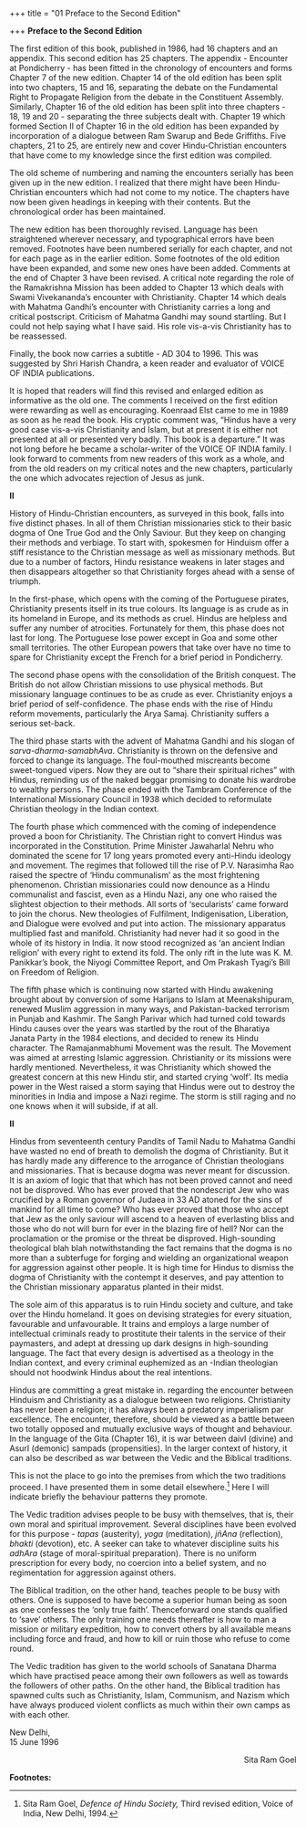 +++
title = "01 Preface to the Second Edition"

+++
**Preface to the Second Edition**

The first edition of this book, published in 1986, had 16 chapters and an appendix. This second edition has 25 chapters. The appendix - Encounter at Pondicherry - has been fitted in the chronology of encounters and forms Chapter 7 of the new edition. Chapter 14 of the old edition has been split into two chapters, 15 and 16, separating the debate on the Fundamental Right to Propagate Religion from the debate in the Constituent Assembly. Similarly, Chapter 16 of the old edition has been split into three chapters - 18, 19 and 20 - separating the three subjects dealt with. Chapter 19 which formed Section II of Chapter 16 in the old edition has been expanded by incorporation of a dialogue between Ram Swarup and Bede Griffiths. Five chapters, 21 to 25, are entirely new and cover Hindu-Christian encounters that have come to my knowledge since the first edition was compiled.

The old scheme of numbering and naming the encounters serially has been given up in the new edition. I realized that there might have been Hindu-Christian encounters which had not come to my notice. The chapters have now been given headings in keeping with their contents. But the chronological order has been maintained.

The new edition has been thoroughly revised. Language has been straightened wherever necessary, and typographical errors have been removed. Footnotes have been numbered serially for each chapter, and not for each page as in the earlier edition. Some footnotes of the old edition have been expanded, and some new ones have been added. Comments at the end of Chapter 3 have been revised. A critical note regarding the role of the Ramakrishna Mission has been added to Chapter 13 which deals with Swami Vivekananda’s encounter with Christianity. Chapter 14 which deals with Mahatma Gandhi’s encounter with Christianity carries a long and critical postscript. Criticism of Mahatma Gandhi may sound startling. But I could not help saying what I have said. His role vis-a-vis Christianity has to be reassessed.

Finally, the book now carries a subtitle - AD 304 to 1996. This was suggested by Shri Harish Chandra, a keen reader and evaluator of VOICE OF INDIA publications.

It is hoped that readers will find this revised and enlarged edition as informative as the old one. The comments I received on the first edition were rewarding as well as encouraging. Koenraad Elst came to me in 1989 as soon as he read the book. His cryptic comment was, “Hindus have a very good case vis-a-vis Christianity and Islam, but at present it is either not presented at all or presented very badly. This book is a departure.” It was not long before he became a scholar-writer of the VOICE OF INDIA family. I look forward to comments from new readers of this work as a whole, and from the old readers on my critical notes and the new chapters, particularly the one which advocates rejection of Jesus as junk.  
 

**II**

History of Hindu-Christian encounters, as surveyed in this book, falls into five distinct phases. In all of them Christian missionaries stick to their basic dogma of One True God and the Only Saviour. But they keep on changing their methods and verbiage. To start with, spokesmen for Hinduism offer a stiff resistance to the Christian message as well as missionary methods. But due to a number of factors, Hindu resistance weakens in later stages and then disappears altogether so that Christianity forges ahead with a sense of triumph.

In the first-phase, which opens with the coming of the Portuguese pirates, Christianity presents itself in its true colours. Its language is as crude as in its homeland in Europe, and its methods as cruel. Hindus are helpless and suffer any number of atrocities. Fortunately for them, this phase does not last for long. The Portuguese lose power except in Goa and some other small territories. The other European powers that take over have no time to spare for Christianity except the French for a brief period in Pondicherry.

The second phase opens with the consolidation of the British conquest. The British do not allow Christian missions to use physical methods. But missionary language continues to be as crude as ever. Christianity enjoys a brief period of self-confidence. The phase ends with the rise of Hindu reform movements, particularly the Arya Samaj. Christianity suffers a serious set-back.

The third phase starts with the advent of Mahatma Gandhi and his slogan of *sarva-dharma-samabhAva*. Christianity is thrown on the defensive and forced to change its language. The foul-mouthed miscreants become sweet-tongued vipers. Now they are out to “share their spiritual riches” with Hindus, reminding us of the naked beggar promising to donate his wardrobe to wealthy persons. The phase ended with the Tambram Conference of the International Missionary Council in 1938 which decided to reformulate Christian theology in the Indian context.

The fourth phase which commenced with the coming of independence proved a boon for Christianity. The Christian right to convert Hindus was incorporated in the Constitution. Prime Minister Jawaharlal Nehru who dominated the scene for 17 long years promoted every anti-Hindu ideology and movement. The regimes that followed till the rise of P.V. Narasimha Rao raised the spectre of ‘Hindu communalism’ as the most frightening phenomenon. Christian missionaries could now denounce as a Hindu communalist and fascist, even as a Hindu Nazi, any one who raised the slightest objection to their methods. All sorts of ‘secularists’ came forward to join the chorus. New theologies of Fulfilment, Indigenisation, Liberation, and Dialogue were evolved and put into action. The missionary apparatus multiplied fast and manifold. Christianity had never had it so good in the whole of its history in India. It now stood recognized as ‘an ancient Indian religion’ with every right to extend its fold. The only rift in the lute was K. M. Panikkar’s book, the Niyogi Committee Report, and Om Prakash Tyagi’s Bill on Freedom of Religion.

The fifth phase which is continuing now started with Hindu awakening brought about by conversion of some Harijans to Islam at Meenakshipuram, renewed Muslim aggression in many ways, and Pakistan-backed terrorism in Punjab and Kashmir. The Sangh Parivar which had turned cold towards Hindu causes over the years was startled by the rout of the Bharatiya Janata Party in the 1984 elections, and decided to renew its Hindu character. The Ramajanmabhumi Movement was the result. The Movement was aimed at arresting Islamic aggression. Christianity or its missions were hardly mentioned. Nevertheless, it was Christianity which showed the greatest concern at this new Hindu stir, and started crying ‘wolf’. Its media power in the West raised a storm saying that Hindus were out to destroy the minorities in India and impose a Nazi regime. The storm is still raging and no one knows when it will subside, if at all.  
 

**II**

Hindus from seventeenth century Pandits of Tamil Nadu to Mahatma Gandhi have wasted no end of breath to demolish the dogma of Christianity. But it has hardly made any difference to the arrogance of Christian theologians and missionaries. That is because dogma was never meant for discussion. It is an axiom of logic that that which has not been proved cannot and need not be disproved. Who has ever proved that the nondescript Jew who was crucified by a Roman governor of Judaea in 33 AD atoned for the sins of mankind for all time to come? Who has ever proved that those who accept that Jew as the only saviour will ascend to a heaven of everlasting bliss and those who do not will burn for ever in the blazing fire of hell? Nor can the proclamation or the promise or the threat be disproved. High-sounding theological blah blah notwithstanding the fact remains that the dogma is no more than a subterfuge for forging and wielding an organizational weapon for aggression against other people. It is high time for Hindus to dismiss the dogma of Christianity with the contempt it deserves, and pay attention to the Christian missionary apparatus planted in their midst.

The sole aim of this apparatus is to ruin Hindu society and culture, and take over the Hindu homeland. It goes on devising strategies for every situation, favourable and unfavourable. It trains and employs a large number of intellectual criminals ready to prostitute their talents in the service of their paymasters, and adept at dressing up dark designs in high-sounding language. The fact that every design is advertised as a theology in the Indian context, and every criminal euphemized as an -Indian theologian should not hoodwink Hindus about the real intentions.

Hindus are committing a great mistake in. regarding the encounter between Hinduism and Christianity as a dialogue between two religions. Christianity has never been a religion; it has always been a predatory imperialism par excellence. The encounter, therefore, should be viewed as a battle between two totally opposed and mutually exclusive ways of thought and behaviour. In the language of the Gita (Chapter 16), it is war between daivI (divine) and AsurI (demonic) sampads (propensities). In the larger context of history, it can also be described as war between the Vedic and the Biblical traditions.

This is not the place to go into the premises from which the two traditions proceed. I have presented them in some detail elsewhere.[^1] Here I will indicate briefly the behaviour patterns they promote.

The Vedic tradition advises people to be busy with themselves, that is, their own moral and spiritual improvement. Several disciplines have been evolved for this purpose - *tapas* (austerity), *yoga* (meditation),
*jñAna* (reflection), *bhakti* (devotion), etc. A seeker can take to
whatever discipline suits his *adhAra* (stage of moral-spiritual preparation). There is no uniform prescription for every body, no coercion into a belief system, and no regimentation for aggression against others.

The Biblical tradition, on the other hand, teaches people to be busy with others. One is supposed to have become a superior human being as soon as one confesses the ‘only true faith’. Thenceforward one stands qualified to ‘save’ others. The only training one needs thereafter is how to man a mission or military expedition, how to convert others by all available means including force and fraud, and how to kill or ruin those who refuse to come round.

The Vedic tradition has given to the world schools of Sanatana Dharma which have practised peace among their own followers as well as towards the followers of other paths. On the other hand, the Biblical tradition has spawned cults such as Christianity, Islam, Communism, and Nazism which have always produced violent conflicts as much within their own camps as with each other.

New Delhi,  
15 June 1996

<div align="right">

Sita Ram Goel

</div>

  

**Footnotes:**

[^1]: Sita Ram Goel, *Defence of Hindu Society,* Third revised edition, Voice of India, New Delhi, 1994.
